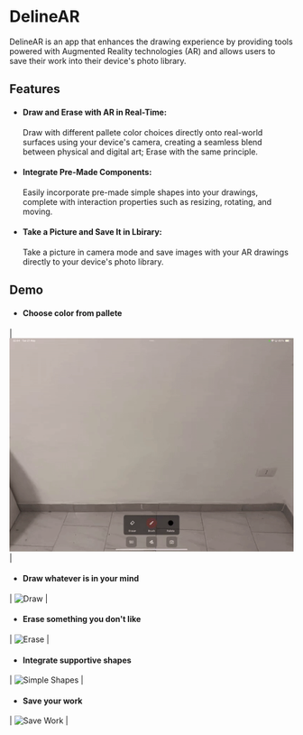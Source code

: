 # DelineAR
DelineAR is an app that enhances the drawing experience by providing tools powered with Augmented Reality technologies (AR) and allows users to save their work into their device's photo library.

## Features
- #### Draw and Erase with AR in Real-Time:
  Draw with different pallete color choices directly onto real-world surfaces using your device's camera, creating a seamless blend between physical and digital art; Erase with the same principle.
- #### Integrate Pre-Made Components:
   Easily incorporate pre-made simple shapes into your drawings, complete with interaction properties such as resizing, rotating, and moving.
- #### Take a Picture and Save It in Lbirary:
  Take a picture in camera mode and save images with your AR drawings directly to your device's photo library. 

## Demo

- #### Choose color from pallete
  
| ![Choose Color](Docs/ChooseColor.gif) |

- #### Draw whatever is in your mind
  
| ![Draw](Docs/Draw.gif) |

- #### Erase something you don't like
  
| ![Erase](Docs/Erase.gif) |

- #### Integrate supportive shapes
  
| ![Simple Shapes](Docs/ShapeIntegration.gif) |

- #### Save your work
  
| ![Save Work](Docs/Save.gif) |


